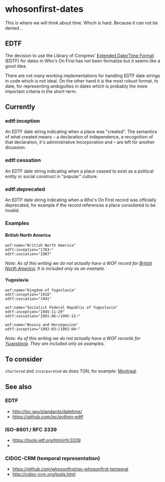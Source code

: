 # whosonfirst-dates

This is where we will think about time. Which is hard. Because it can not be denied...

## EDTF

The decision to use the Library of Congress' [Extended Date/Time Format](http://loc.gov/standards/datetime/) (EDTF)
for dates in Who's On First has not been formalize but it seems like a good
idea.

There are not many working implementations for handling EDTF date strings in
code which is not ideal. On the other hand it is the most robust format, to
date, for representing ambiguities in dates which is probably the more important
criteria in the short-term.

## Currently

### edtf:inception

An EDTF date string indicating when a place was "created". The semantics of what created means – a declaration
of independence, a recognition of that declaration, it's administrative
incorporation and – are left for another dicussion.

### edtf:cessation

An EDTF date string indicating when a place ceased to exist as a political
entity or social construct in "popular" culture.

### edtf:deprecated

An EDTF date string indicating when a Who's On First record was officially deprecated, for example if the record references a place considered to be invalid.

### Examples

#### British North America

```
wof:name="British North America"
edft:inception="1783~"
edtf:cessation="1907"
```

_Note: As of this writing we do not actually have a WOF record for [British
North America](https://en.wikipedia.org/wiki/British_North_America). It is included only as an example._

#### Yugoslavia

```
wof:name="Kingdom of Yugoslavia"
edtf:inception="1918"
edtf:cessation="1941"
```

```
wof:name="Socialist Federal Republic of Yugoslavia"
edtf:inception="1945-11-29"
edtf:cessation="1991-06~/1995-12~"
```

```
wof:name="Bosnia and Herzegovina"
edtf:inception="1992-03~/1992-04~"
```

_Note: As of this writing we do not actually have a WOF records for
[Yugoslavia](https://en.wikipedia.org/wiki/Yugoslavia). They are included only
as examples._

## To consider

`chartered` and `incorporated` as does TGN, for example: [Montreal](https://www.getty.edu/vow/TGNFullDisplay?find=Montreal&place=&nation=&prev_page=1&english=N&subjectid=7013051).

## See also

### EDTF

* http://loc.gov/standards/datetime/
* https://github.com/ixc/python-edtf

### ISO-8601 / RFC 3339

* https://tools.ietf.org/html/rfc3339
* 
### CIDOC-CRM (temporal representation)

* https://github.com/whosonfirst/go-whosonfirst-temporal
* http://cidoc-crm.org/tools.html
